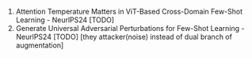 
1. Attention Temperature Matters in ViT-Based Cross-Domain Few-Shot Learning - NeurlPS24 [TODO]
2. Generate Universal Adversarial Perturbations for Few-Shot Learning - NeurlPS24 [TODO] [they attacker(noise) instead of dual branch of augmentation]
